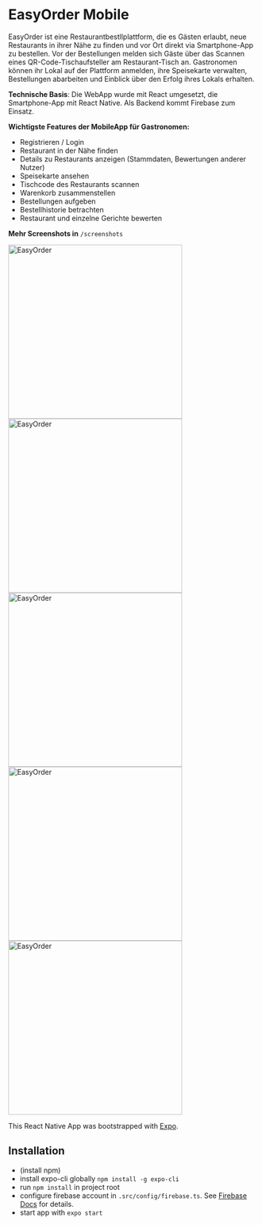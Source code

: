 # EasyOrder Mobile
EasyOrder ist eine Restaurantbestllplattform, die es Gästen erlaubt, neue Restaurants in ihrer Nähe zu finden und vor Ort direkt via Smartphone-App zu bestellen. Vor der Bestellungen melden sich Gäste über das Scannen eines QR-Code-Tischaufsteller am Restaurant-Tisch an.
Gastronomen können ihr Lokal auf der Plattform anmelden, ihre Speisekarte verwalten, Bestellungen abarbeiten und Einblick über den Erfolg ihres Lokals erhalten.

**Technische Basis**: Die WebApp wurde mit React umgesetzt, die Smartphone-App mit React Native. Als Backend kommt Firebase zum Einsatz.

**Wichtigste Features der MobileApp für Gastronomen:**

* Registrieren / Login
* Restaurant in der Nähe finden
* Details zu Restaurants anzeigen (Stammdaten, Bewertungen anderer Nutzer)
* Speisekarte ansehen
* Tischcode des Restaurants scannen
* Warenkorb zusammenstellen
* Bestellungen aufgeben
* Bestellhistorie betrachten
* Restaurant und einzelne Gerichte bewerten

**Mehr Screenshots in** `/screenshots`

<img src="https://raw.githubusercontent.com/julren/easyorder-mobile/master/screenshots/Screenshot-EasyOrder-Smartphone-App%202.png" width="350" title="EasyOrder">
<img src="https://raw.githubusercontent.com/julren/easyorder-mobile/master/screenshots/Screenshot-EasyOrder-Smartphone-App%204.png" width="350" title="EasyOrder">
<img src="https://raw.githubusercontent.com/julren/easyorder-mobile/master/screenshots/Screenshot-EasyOrder-Smartphone-App%2010.png" width="350" title="EasyOrder">

<img src="https://raw.githubusercontent.com/julren/easyorder-mobile/master/screenshots/Screenshot-EasyOrder-Smartphone-App%2025.png" width="350" title="EasyOrder"> 
<img src="https://raw.githubusercontent.com/julren/easyorder-mobile/master/screenshots/Screenshot-EasyOrder-Smartphone-App%2013.png" width="350" title="EasyOrder">


This React Native App was bootstrapped with [Expo](https://expo.io/).

## Installation
- (install npm)
- install expo-cli globally `npm install -g expo-cli`
- run `npm install` in project root
- configure firebase account in `.src/config/firebase.ts`. See [Firebase Docs](https://firebase.google.com/docs) for details.
- start app with `expo start`